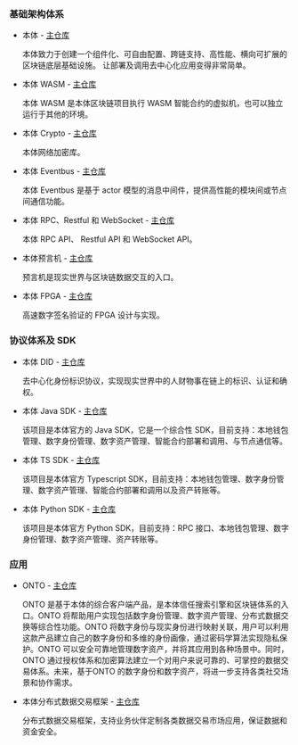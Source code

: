 

### 基础架构体系

- 本体 - [主仓库](https://github.com/ontio/ontology)

  本体致力于创建一个组件化、可自由配置、跨链支持、高性能、横向可扩展的区块链底层基础设施。 让部署及调用去中心化应用变得非常简单。

- 本体 WASM - [主仓库](https://github.com/ontio/ontology-wasm)

  本体 WASM 是本体区块链项目执行 WASM 智能合约的虚拟机，也可以独立运行于其他的环境。

- 本体 Crypto - [主仓库](https://github.com/ontio/ontology-crypto)

  本体网络加密库。

- 本体 Eventbus - [主仓库](https://github.com/ontio/ontology-eventbus)

  本体 Eventbus 是基于 actor 模型的消息中间件，提供高性能的模块间或节点间通信功能。

- 本体 RPC、Restful 和 WebSocket - [主仓库](https://github.com/ontio/documentation/tree/master/ontology-API)

  本体 RPC API、 Restful API 和 WebSocket API。

- 本体预言机 - [主仓库](https://github.com/ontio/ontology-oracle-py)

  预言机是现实世界与区块链数据交互的入口。

- 本体 FPGA - [主仓库](https://github.com/ontio/ontology-fpga)

  高速数字签名验证的 FPGA 设计与实现。

### 协议体系及 SDK

- 本体 DID - [主仓库](https://github.com/ontio/ontology-DID)

  去中心化身份标识协议，实现现实世界中的人财物事在链上的标识、认证和确权。

- 本体 Java SDK - [主仓库](https://github.com/ontio/ontology-java-sdk)

  该项目是本体官方的 Java SDK，它是一个综合性 SDK，目前支持：本地钱包管理、数字身份管理、数字资产管理、智能合约部署和调用、与节点通信等。

- 本体 TS SDK - [主仓库](https://github.com/ontio/ontology-ts-sdk)

  该项目是本体官方 Typescript SDK，目前支持：本地钱包管理、数字身份管理、数字资产管理、智能合约部署和调用以及资产转账等。

- 本体 Python SDK - [主仓库](https://github.com/ontio/ontology-python-sdk)

  该项目是本体官方 Python SDK，目前支持：RPC 接口、本地钱包管理、数字身份管理、数字资产管理、资产转账等。

### 应用

- ONTO - [主仓库](https://github.com/ontio/onto)

  ONTO 是基于本体的综合客户端产品，是本体信任搜索引擎和区块链体系的入口。ONTO 将帮助用户实现包括数字身份管理、数字资产管理、分布式数据交换等综合性功能。ONTO 将数字身份与现实身份进行映射关联，用户可以利用这款产品建立自己的数字身份和多维的身份画像，通过密码学算法实现隐私保护。ONTO 可以安全可靠地管理数字资产，并将其应用到各种场景中。同时，ONTO 通过授权体系和加密算法建立一个对用户来说可靠的、可掌控的数据交易体系。未来，基于ONTO 的数字身份和数字资产，将进一步支持各类社交场景和协作需求。

- 本体分布式数据交易框架 - [主仓库](https://github.com/ontio/ontology-ddxf)

  分布式数据交易框架，支持业务伙伴定制各类数据交易市场应用，保证数据和资金安全。
